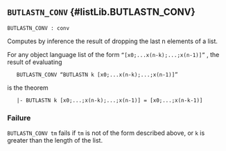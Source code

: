 ## `BUTLASTN_CONV` {#listLib.BUTLASTN_CONV}


```
BUTLASTN_CONV : conv
```



Computes by inference the result of dropping the last n elements of a list.


For any object language list of the form `“[x0;...x(n-k);...;x(n-1)]”` ,
the result of evaluating
    
       BUTLASTN_CONV “BUTLASTN k [x0;...x(n-k);...;x(n-1)]”
    
is the theorem
    
       |- BUTLASTN k [x0;...;x(n-k);...;x(n-1)] = [x0;...;x(n-k-1)]
    



### Failure

`BUTLASTN_CONV tm` fails if `tm` is not of the form described above,
or `k` is greater than the length of the list.
